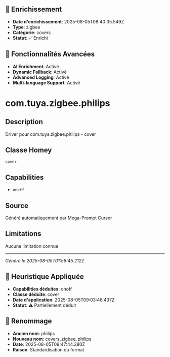 
## 🔧 Enrichissement
- **Date d'enrichissement**: 2025-08-05T08:40:35.549Z
- **Type**: zigbee
- **Catégorie**: covers
- **Statut**: ✅ Enrichi

## 🚀 Fonctionnalités Avancées
- **AI Enrichment**: Activé
- **Dynamic Fallback**: Activé
- **Advanced Logging**: Activé
- **Multi-language Support**: Activé

# com.tuya.zigbee.philips

## Description
Driver pour com.tuya.zigbee.philips - cover

## Classe Homey
`cover`

## Capabilities
- `onoff`

## Source
Généré automatiquement par Mega-Prompt Cursor

## Limitations
Aucune limitation connue

---
*Généré le 2025-08-05T01:58:45.212Z*

## 🧠 Heuristique Appliquée
- **Capabilities déduites**: onoff
- **Classe déduite**: cover
- **Date d'application**: 2025-08-05T09:03:46.437Z
- **Statut**: ⚠️ Partiellement déduit

## 🔄 Renommage
- **Ancien nom**: philips
- **Nouveau nom**: covers_zigbee_philips
- **Date**: 2025-08-05T09:47:44.380Z
- **Raison**: Standardisation du format
